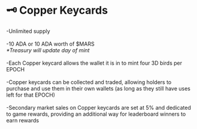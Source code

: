 # 🗝 Copper Keycards

\-Unlimited supply \
\
\-10 ADA or 10 ADA worth of $MARS \
_\*Treasury will update day of mint_\
\
\-Each Copper keycard allows the wallet it is in to mint four 3D birds per EPOCH \
\
\-Copper keycards can be collected and traded, allowing holders to purchase and use them in their own wallets (as long as they still have uses left for that EPOCH) \
\
\-Secondary market sales on Copper keycards are set at 5% and dedicated to game rewards, providing an additional way for leaderboard winners to earn rewards

